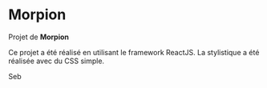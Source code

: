 # **Morpion**

Projet de **Morpion**

Ce projet a été réalisé en utilisant le framework ReactJS. La stylistique a été réalisée avec du CSS simple.

Seb
